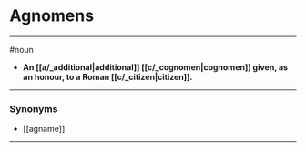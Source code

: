 # Agnomens
---
#noun
- **An [[a/_additional|additional]] [[c/_cognomen|cognomen]] given, as an honour, to a Roman [[c/_citizen|citizen]].**
---
### Synonyms
- [[agname]]
---
